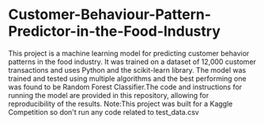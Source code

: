 # Customer-Behaviour-Pattern-Predictor-in-the-Food-Industry
This project is a machine learning model for predicting customer behavior patterns in the food industry. It was trained on a dataset of 12,000 customer transactions and uses Python and the scikit-learn library. The model was trained and tested using multiple algorithms and the best performing one was found to be Random Forest Classifier.The code and instructions for running the model are provided in this repository, allowing for reproducibility of the results.
Note:This project was built for a Kaggle Competition so don't run any code related to test_data.csv
